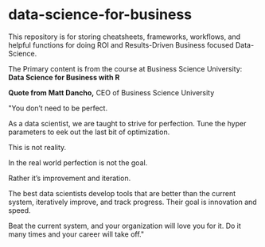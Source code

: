 # data-science-for-business

This repository is for storing cheatsheets, frameworks, workflows, and helpful functions for doing ROI and Results-Driven Business focused Data-Science.

The Primary content is from the course at Business Science University: **Data Science for Business with R**


**Quote from Matt Dancho,** CEO of Business Science University

"You don’t need to be perfect. 

As a data scientist, we are taught to strive for perfection. Tune the hyper parameters to eek out the last bit of optimization. 

This is not reality. 

In the real world perfection is not the goal. 

Rather it’s improvement and iteration. 

The best data scientists develop tools that are better than the current system, iteratively improve, and track progress. Their goal is innovation and speed. 

Beat the current system, and your organization will love you for it. Do it many times and your career will take off."
